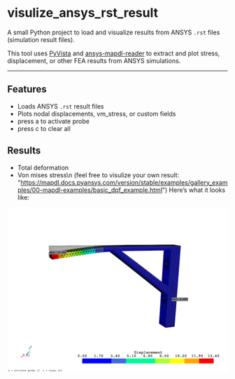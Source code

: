 # visulize_ansys_rst_result

A small Python project to load and visualize results from ANSYS `.rst` files (simulation result files).

This tool uses [PyVista](https://github.com/pyvista/pyvista) and [ansys-mapdl-reader](https://github.com/pyansys/ansys-mapdl-reader) to extract and plot stress, displacement, or other FEA results from ANSYS simulations.

---

## Features
- Loads ANSYS `.rst` result files
- Plots nodal displacements, vm_stress, or custom fields
- press a to activate probe
- press c to clear all


## Results 
 - Total deformation
 - Von mises stress\n
(feel free to visulize your own result: "https://mapdl.docs.pyansys.com/version/stable/examples/gallery_examples/00-mapdl-examples/basic_dpf_example.html")
Here’s what it looks like:

![Deformed mesh plot](examples/example.png)
